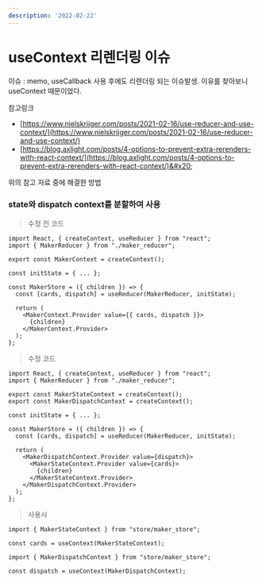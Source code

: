 ```yaml
---
description: '2022-02-22'
---
```


# useContext 리렌더링 이슈

이슈 : memo, useCallback 사용 후에도 리렌더링 되는 이슈발생. 이유를 찾아보니 useContext 때문이었다.



참고링크&#x20;

* [https://www.nielskrijger.com/posts/2021-02-16/use-reducer-and-use-context/](https://www.nielskrijger.com/posts/2021-02-16/use-reducer-and-use-context/)
* [https://blog.axlight.com/posts/4-options-to-prevent-extra-rerenders-with-react-context/](https://blog.axlight.com/posts/4-options-to-prevent-extra-rerenders-with-react-context/)&#x20;



위의 참고 자료 중에 해결한 방법

### state와 dispatch context를 분할하여 사용

> 수정 전 코드  &#x20;

```
import React, { createContext, useReducer } from "react";
import { MakerReducer } from "./maker_reducer";

export const MakerContext = createContext();

const initState = { ... };

const MakerStore = ({ children }) => {
  const [cards, dispatch] = useReducer(MakerReducer, initState);

  return (
    <MakerContext.Provider value={{ cards, dispatch }}>
      {children}
    </MakerContext.Provider>
  );
};
```

> 수정  코드

```
import React, { createContext, useReducer } from "react";
import { MakerReducer } from "./maker_reducer";

export const MakerStateContext = createContext();
export const MakerDispatchContext = createContext();

const initState = { ... };

const MakerStore = ({ children }) => {
  const [cards, dispatch] = useReducer(MakerReducer, initState);

  return (
    <MakerDispatchContext.Provider value={dispatch}>
      <MakerStateContext.Provider value={cards}>
        {children}
      </MakerStateContext.Provider>
    </MakerDispatchContext.Provider>
  );
};

```

> 사용시

```
import { MakerStateContext } from "store/maker_store";

const cards = useContext(MakerStateContext);
```

```
import { MakerDispatchContext } from "store/maker_store";

const dispatch = useContext(MakerDispatchContext);
```
